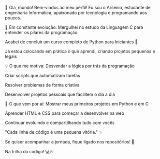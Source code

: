👋 Olá, mundo! Bem-vindos ao meu perfil!
Eu sou o Arsénio, estudante de engenharia Informática, apaixonado por tecnologia e programando aos poucos.

🚀 Em constante evolução:
Mergulhei no estudo da Linguagem C para entender os pilares da programação

Acabei de concluir um curso completo de Python para Iniciantes 🐍

Já estou colocando em prática o que aprendi, criando projetos pequenos e legais

💡 O que me motiva:
Desvendar a lógica por trás da programação

Criar scripts que automatizam tarefas

Resolver problemas de forma criativa

Desenvolver projetos pessoais que facilitem o dia a dia

🎯 O que vem por aí:
Mostrar meus primeiros projetos em Python e em C

Aprender HTML e CSS para começar a desenvolver na web

Continuar evoluindo e compartilhando tudo com vocês

"Cada linha de código é uma pequena vitória." ✨

Se quiser acompanhar a jornada, fique ligado nos repositórios! 🚀

Na trilha do código! 💻🔥
